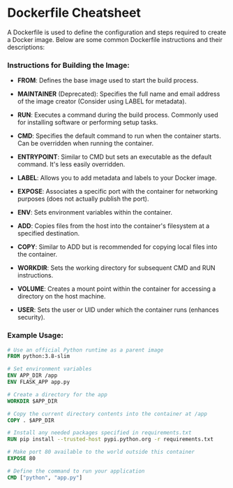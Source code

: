 # Dockerfile Cheatsheet

A Dockerfile is used to define the configuration and steps required to create a Docker image. Below are some common Dockerfile instructions and their descriptions:

### Instructions for Building the Image:

- **FROM**:
  Defines the base image used to start the build process.
  
- **MAINTAINER** (Deprecated):
  Specifies the full name and email address of the image creator (Consider using LABEL for metadata).

- **RUN**:
  Executes a command during the build process. Commonly used for installing software or performing setup tasks.

- **CMD**:
  Specifies the default command to run when the container starts. Can be overridden when running the container.

- **ENTRYPOINT**:
  Similar to CMD but sets an executable as the default command. It's less easily overridden.

- **LABEL**:
  Allows you to add metadata and labels to your Docker image.

- **EXPOSE**:
  Associates a specific port with the container for networking purposes (does not actually publish the port).

- **ENV**:
  Sets environment variables within the container.

- **ADD**:
  Copies files from the host into the container's filesystem at a specified destination.

- **COPY**:
  Similar to ADD but is recommended for copying local files into the container.

- **WORKDIR**:
  Sets the working directory for subsequent CMD and RUN instructions.

- **VOLUME**:
  Creates a mount point within the container for accessing a directory on the host machine.

- **USER**:
  Sets the user or UID under which the container runs (enhances security).

### Example Usage:

```Dockerfile
# Use an official Python runtime as a parent image
FROM python:3.8-slim

# Set environment variables
ENV APP_DIR /app
ENV FLASK_APP app.py

# Create a directory for the app
WORKDIR $APP_DIR

# Copy the current directory contents into the container at /app
COPY . $APP_DIR

# Install any needed packages specified in requirements.txt
RUN pip install --trusted-host pypi.python.org -r requirements.txt

# Make port 80 available to the world outside this container
EXPOSE 80

# Define the command to run your application
CMD ["python", "app.py"]
```
